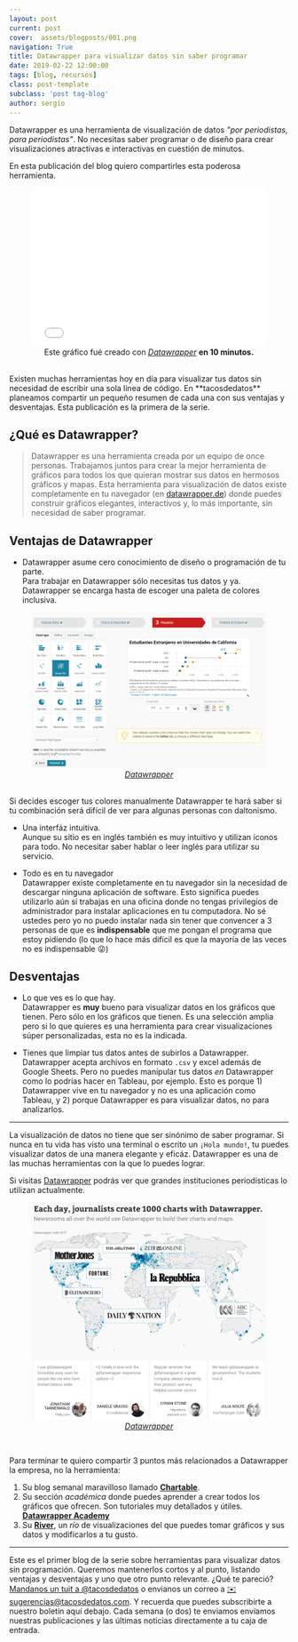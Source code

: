 ```yaml
---
layout: post
current: post
cover:  assets/blogposts/001.png
navigation: True
title: Datawrapper para visualizar datos sin saber programar
date: 2019-02-22 12:00:00
tags: [blog, recursos]
class: post-template
subclass: 'post tag-blog'
author: sergio
---
```


Datawrapper es una herramienta de visualización de datos _"por periodistas, para periodistas"_. No necesitas saber programar o de diseño para crear visualizaciones atractivas e interactivas en cuestión de minutos. 

En esta publicación del blog quiero compartirles esta poderosa herramienta. 
<figure>
<iframe title="Gráfico: Estudiantes Extranjeros en Universidades de California" aria-describedby="" id="datawrapper-chart-SrMxE" src="//datawrapper.dwcdn.net/SrMxE/2/" scrolling="no" frameborder="0" style="width: 0; min-width: 100% !important;" height="284"></iframe><script type="text/javascript">!function(){"use strict";window.addEventListener("message",function(a){if(void 0!==a.data["datawrapper-height"])for(var t in a.data["datawrapper-height"]){var e=document.getElementById("datawrapper-chart-"+t);e&&(e.style.height=a.data["datawrapper-height"][t]+"px")}})}();</script>
<figcaption style="text-align:center">Este gráfico fué creado con <i><a href='https://datawrapper.de/'>Datawrapper</a></i> <strong>en 10 minutos.</strong></figcaption>
</figure><br>
Existen muchas herramientas hoy en día para visualizar tus datos sin necesidad de escribir una sola línea de código. En **tacosdedatos** planeamos compartir un pequeño resumen de cada una con sus ventajas y desventajas. Esta publicación es la primera de la serie.

## ¿Qué es Datawrapper?
> Datawrapper es una herramienta creada por un equipo de once personas.
> Trabajamos juntos para crear la mejor herramienta de gráficos para todos los que quieran mostrar sus datos en hermosos gráficos y mapas.
Esta herramienta para visualización de datos existe completamente en tu navegador (en [datawrapper.de](https://datawrapper.de/)) donde puedes construir gráficos elegantes, interactivos y, lo más importante, sin necesidad de saber programar.

## Ventajas de Datawrapper
  - Datawrapper asume cero conocimiento de diseño o programación de tu parte. <br>
    Para trabajar en Datawrapper sólo necesitas tus datos y ya. Datawrapper se encarga hasta de escoger una paleta de colores inclusiva. <br>
   <figure>
    <img src='../assets/blogposts/001_dashboard.png' alt='Datawrapper dashboard' />
    <figcaption style="text-align:center"><i><a href='https://datawrapper.de/'>Datawrapper</a></i></figcaption>
   </figure><br>
    Si decides escoger tus colores manualmente Datawrapper te hará saber si tu combinación será difícil de ver para algunas personas con daltonismo.

  - Una interfáz intuitiva. <br>
    Aunque su sitio es en inglés también es muy intuitivo y utilizan íconos para todo. No necesitar saber hablar o leer inglés para utilizar su servicio.

  - Todo es en tu navegador <br>
    Datawrapper existe completamente en tu navegador sin la necesidad de descargar ninguna aplicación de software. Esto significa puedes utilizarlo aún si trabajas en una oficina donde no tengas privilegios de administrador para instalar aplicaciones en tu computadora. No sé ustedes pero yo no puedo instalar nada sin tener que convencer a 3 personas de que es **indispensable** que me pongan el programa que estoy pidiendo (lo que lo hace más difícil es que la mayoría de las veces no es indispensable 😜) 

## Desventajas
  - Lo que ves es lo que hay. <br>
    Datawrapper es **muy** bueno para visualizar datos en los gráficos que tienen. Pero sólo en los gráficos que tienen. Es una selección amplia pero si lo que quieres es una herramienta para crear visualizaciones súper personalizadas, esta no es la indicada. 

  - Tienes que limpiar tus datos antes de subirlos a Datawrapper. <br>
    Datawrapper acepta archivos en formato `.csv` y excel además de Google Sheets. Pero no puedes manipular tus datos _en_ Datawrapper como lo podrías hacer en Tableau, por ejemplo. Esto es porque 1) Datawrapper vive en tu navegador y no es una aplicación como Tableau, y 2) porque Datawrapper es para visualizar datos, no para analizarlos. 

***

La visualización de datos no tiene que ser sinónimo de saber programar. Si nunca en tu vida has visto una terminal o escrito un `¡Hola mundo!`, tu puedes visualizar datos de una manera elegante y eficáz. Datawrapper es una de las muchas herramientas con la que lo puedes lograr. 

Si visitas [Datawrapper](https://datawrapper.de) podrás ver que grandes instituciones periodisticas lo utilizan actualmente.<br>
   <figure>
    <img src='../assets/blogposts/001_mapa.png' alt='Datawrapper mapa' />
    <figcaption style="text-align:center"><i><a href='https://datawrapper.de/'>Datawrapper</a></i></figcaption>
   </figure><br>

Para terminar te quiero compartir 3 puntos más relacionados a Datawrapper la empresa, no la herramienta:
1. Su blog semanal maravilloso llamado [**Chartable**](https://blog.datawrapper.de). 
2. Su sección _académica_ donde puedes aprender a crear todos los gráficos que ofrecen. Son tutoriales muy detallados y útiles. [**Datawrapper Academy**](https://academy.datawrapper.de)
3. Su [**River**](https://river.datawrapper.de/), un _río_ de visualizaciones del que puedes tomar gráficos y sus datos y modificarlos a tu gusto. 

*** 
Este es el primer blog de la serie sobre herramientas para visualizar datos sin programación. Queremos mantenerlos cortos y al punto, listando ventajas y desventajas y uno que otro punto relevante. ¿Qué te pareció? [Mandanos un tuit a @tacosdedatos](https://twitter.com/share?text=Obvio+que+estuvo+super+el+blog+%40tacosdedatos+%F0%9F%8C%AE) o envianos un correo a [✉️ sugerencias@tacosdedatos.com](mailto:sugerencias@tacosdedatos.com?subject=Sugerencia&body=Hola-holaaa). Y recuerda que puedes subscribirte a nuestro boletín aquí debajo. Cada semana (o dos) te enviamos enviamos nuestras publicaciones y las últimas noticias directamente a tu caja de entrada.